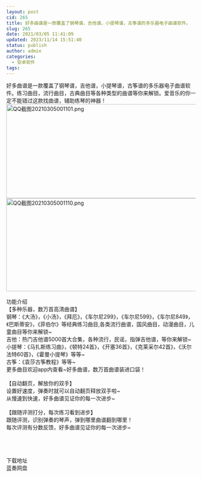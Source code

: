 ```yaml
---
layout: post
cid: 265
title: 好多曲谱是一款覆盖了钢琴谱，吉他谱，小提琴谱，古筝谱的多乐器电子曲谱软件。
slug: 265
date: 2021/03/05 11:41:09
updated: 2023/11/14 15:51:40
status: publish
author: admin
categories: 
  - 安卓软件
tags: 
---
```



<div alt="潮男心博客 www.cnx0.com">
	好多曲谱是一款覆盖了钢琴谱，吉他谱，小提琴谱，古筝谱的多乐器电子曲谱软件。练习曲目，流行曲目，古典曲目等各种类型的曲谱等你来解锁。爱音乐的你一定不能错过这款找曲谱，辅助练琴的神器！<br />
<a target="_blank" href="https://dbg188.com/content/uploadfile/202103/481d1614874280.png" id="ematt:24469"><img src="https://dbg188.com/content/uploadfile/202103/481d1614874280.png" title="点击查看原图" alt="QQ截图20210305001101.png" border="0" width="518" height="250" /></a><a target="_blank" href="https://dbg188.com/content/uploadfile/202103/64f61614874282.png" id="ematt:24471"><img src="https://dbg188.com/content/uploadfile/202103/64f61614874282.png" title="点击查看原图" alt="QQ截图20210305001110.png" border="0" width="518" height="247" /></a><br />
<br />
功能介绍<br />
【多种乐器，数万首高清曲谱】<br />
钢琴：《大汤》，《小汤》，《拜厄》，《车尔尼299》，《车尔尼599》，《车尔尼849》，《巴斯蒂安》，《菲伯尔》等经典练习曲目,各类流行曲谱，国风曲目，动漫曲目，儿童曲目等你来解锁~<br />
吉他：热门吉他谱5000首大合集，各种流行，民谣，指弹吉他谱，等你来解锁~<br />
小提琴：《马扎斯练习曲》，《顿特24首》，《开塞36首》，《克莱采尔42首》，《沃尔法特60首》，《霍曼小提琴》等等~<br />
古筝：《袁莎古筝教程》等等~<br />
更多曲目欢迎app内查看~好多曲谱，数万首曲谱装进口袋！<br />
<br />
【自动翻页，解放你的双手】<br />
设置好速度，弹奏时就可以自动翻页释放双手啦~<br />
从慢速到快速，好多曲谱见证你的每一次进步~<br />
<br />
【跟随评测打分，每次练习看到进步】<br />
跟随评测，识别弹奏的琴声，弹到哪里曲谱翻到哪里！<br />
每次评测有分数反馈，好多曲谱见证你的每一次进步~<br />
<br />
<br />
<br />
	<div style="white-space:nowrap;">
		<br />
	</div>
	<div class="Fengdown_tit">
		<i class="ico"></i>下载地址
	</div>
<span onclick="window.open('https://wws.lanzous.com/iGEIImdlz7i');" class="Fengdown"><i class="ico"></i><i class="line"></i>蓝奏网盘</span> 
</div>